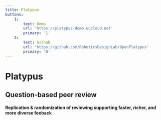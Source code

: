 ```yaml
---
title: Platypus
buttons:
    1:
        text: Demo
        url: 'https://platypus-demo.uqcloud.net'
        primary: '1'
    2:
        text: Github
        url: 'https://github.com/RoboticsDesignLab/OpenPlatypus'
        primary: '0'
---
```


# Platypus 
## Question-based peer review
#### Replication & randomization of reviewing supporting faster, richer, and more diverse feeback
